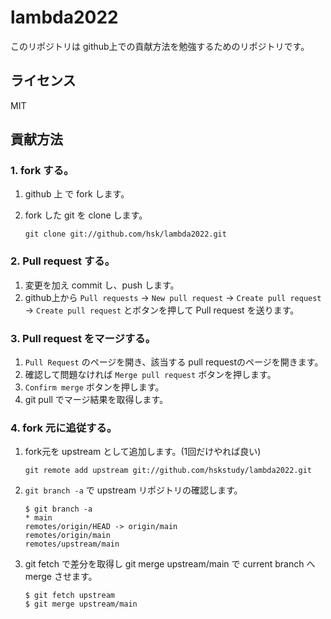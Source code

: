 # lambda2022

このリポジトリは github上での貢献方法を勉強するためのリポジトリです。

## ライセンス

MIT

## 貢献方法

### 1. fork する。

1. github 上 で fork します。
2. fork した git を clone します。

    ```
    git clone git://github.com/hsk/lambda2022.git
    ```

### 2. Pull request する。

1. 変更を加え commit し、push します。
2. github上から `Pull requests` -> `New pull request` -> `Create pull request` -> `Create pull request` とボタンを押して Pull request を送ります。

### 3. Pull request をマージする。

1. `Pull Request` のページを開き、該当する pull requestのページを開きます。
2. 確認して問題なければ `Merge pull request` ボタンを押します。
3. `Confirm merge` ボタンを押します。
4. git pull でマージ結果を取得します。

### 4. fork 元に追従する。

1. fork元を upstream として追加します。(1回だけやれば良い)

    ```
    git remote add upstream git://github.com/hskstudy/lambda2022.git
    ```

2. `git branch -a` で upstream リポジトリの確認します。

    ```
    $ git branch -a
    * main
    remotes/origin/HEAD -> origin/main
    remotes/origin/main
    remotes/upstream/main
    ```

3. git fetch で差分を取得し git merge upstream/main で current branch へ merge させます。

    ```
    $ git fetch upstream
    $ git merge upstream/main
    ```
